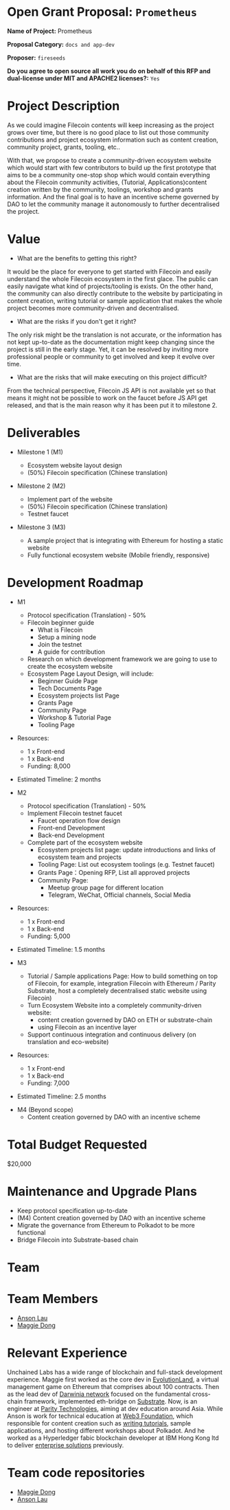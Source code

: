 # Open Grant Proposal: `Prometheus`

**Name of Project:** Prometheus

**Proposal Category:**  `docs and app-dev`

**Proposer:** `fireseeds`

**Do you agree to open source all work you do on behalf of this RFP and dual-license under MIT and APACHE2 licenses?:** `Yes`

# Project Description

As we could imagine Filecoin contents will keep increasing as the project grows over time, but there is no good place to list out those community contributions and project ecosystem information such as content creation, community project, grants, tooling, etc..

With that, we propose to create a community-driven ecosystem website which would start with few contributors to build up the first prototype that aims to be a community one-stop shop which would contain everything about the Filecoin community activities, (Tutorial, Applications)content creation written by the community, toolings, workshop and grants information. And the final goal is to have an incentive scheme governed by DAO to let the community manage it autonomously to further decentralised the project.

# Value

- What are the benefits to getting this right?

It would be the place for everyone to get started with Filecoin and easily understand the whole Filecoin ecosystem in the first glace. The public can easily navigate what kind of projects/tooling is exists. On the other hand, the community can also directly contribute to the website by participating in content creation, writing tutorial or sample application that makes the whole project becomes more community-driven and decentralised.

- What are the risks if you don't get it right?

The only risk might be the translation is not accurate, or the information has not kept up-to-date as the documentation might keep changing since the project is still in the early stage. Yet, it can be resolved by inviting more professional people or community to get involved and keep it evolve over time. 

- What are the risks that will make executing on this project difficult?

From the technical perspective, Filecoin JS API is not available yet so that means it might not be possible to work on the faucet before JS API get released, and that is the main reason why it has been put it to milestone 2.

# Deliverables

* Milestone 1 (M1)
    - Ecosystem website layout design
    - (50%) Filecoin specification (Chinese translation)

* Milestone 2 (M2)
    - Implement part of the website 
    - (50%) Filecoin specification (Chinese translation)
    - Testnet faucet 

* Milestone 3 (M3)
    - A sample project that is integrating with Ethereum for hosting a static website 
    - Fully functional ecosystem website (Mobile friendly, responsive) 

# Development Roadmap

* M1
    * Protocol specification (Translation) - 50%
    * Filecoin beginner guide 
        * What is Filecoin 
        * Setup a mining node
        * Join the testnet
        * A guide for contribution
     * Research on which development framework we are going to use to create the ecosystem website
     * Ecosystem Page Layout Design, will include:
        * Beginner Guide Page
        * Tech Documents Page
        * Ecosystem projects list Page
        * Grants Page
        * Community Page
        * Workshop & Tutorial Page
        * Tooling Page

* Resources:
    * 1 x Front-end
    * 1 x Back-end
    * Funding: 8,000

* Estimated Timeline:  2 months

* M2
    * Protocol specification (Translation) - 50%
    * Implement Filecoin testnet faucet
        * Faucet operation flow design
        * Front-end Development
        * Back-end Development 
    * Complete part of the ecosystem website
        * Ecosystem projects list page: update introductions and links of ecosystem team and projects
        * Tooling Page: List out ecosystem toolings (e.g. Testnet faucet)
        * Grants Page：Opening RFP, List all approved projects
        * Community Page:
            * Meetup group page for different location
            * Telegram, WeChat, Official channels, Social Media


* Resources:
    * 1 x Front-end
    * 1 x Back-end
    * Funding: 5,000

* Estimated Timeline:  1.5 months

* M3
    * Tutorial / Sample applications Page: How to build something on top of Filecoin, for example, integration Filecoin with Ethereum / Parity Substrate, host a completely decentralised static website using Filecoin)
    * Turn Ecosystem Website into a completely community-driven website: 
        * content creation governed by DAO on ETH or substrate-chain
        * using Filecoin as an incentive layer
    * Support continuous integration and continuous delivery (on translation and eco-website)

* Resources:
    * 1 x Front-end
    * 1 x Back-end
    * Funding: 7,000

* Estimated Timeline:  2.5 months


- M4 (Beyond scope) 
    * Content creation governed by DAO with an incentive scheme


# Total Budget Requested

$20,000

# Maintenance and Upgrade Plans

- Keep protocol specification up-to-date 
- (M4) Content creation governed by DAO with an incentive scheme
- Migrate the governance from Ethereum to Polkadot to be more functional
- Bridge Filecoin into Substrate-based chain

# Team

# Team Members

- [Anson Lau](lautszhinganson@gmail.com)
- [Maggie Dong](hammewang@gmail.com)

# Relevant Experience

Unchained Labs has a wide range of blockchain and full-stack development experience. Maggie first worked as the core dev in [EvolutionLand](https://www.github.com/evolutionlandorg), a virtual management game on Ethereum that comprises about 100 contracts. Then as the lead dev of [Darwinia network](https://www.darwinia.network) focused on the fundamental cross-chain framework, implemented eth-bridge on [Substrate](http://parity.io/substrate/). Now, is an engineer at [Parity Technologies](https://parity.io), aiming at dev education around Asia. While Anson is work for technical education at [Web3 Foundation](https://web3.foundation/), which responsible for content creation such as [writing tutorials](https://wiki.polkadot.network/), sample applications, and hosting different workshops about Polkadot. And he worked as a Hyperledger fabic blockchain developer at IBM Hong Kong ltd to deliver [enterprise solutions](https://www.fintechfutures.com/2017/11/first-blockchain-based-bancassurance-network-launched-in-hong-kong/) previously.

# Team code repositories

- [Maggie Dong](https://github.com/hammeWang)
- [Anson Lau](https://github.com/ansonla3)